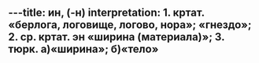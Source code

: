 ---title: ин, (-н)
interpretation: 1. кртат. «берлога, логовище, логово, нора»; «гнездо»; 2. ср. кртат. эн «ширина (материала)»; 3. тюрк. а)«ширина»; б)«тело»
---
